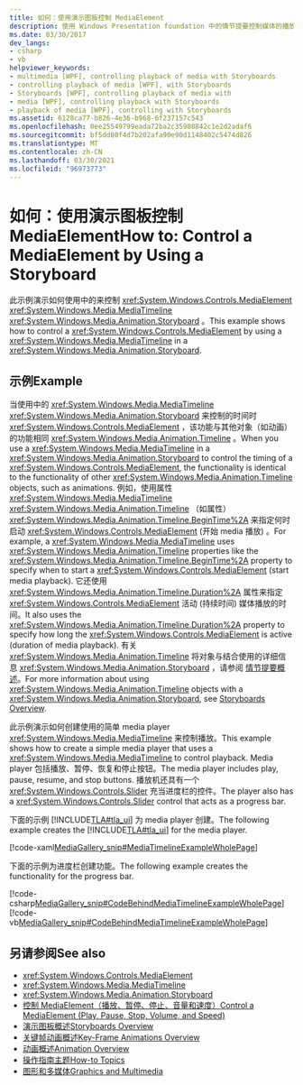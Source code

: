 ```yaml
---
title: 如何：使用演示图板控制 MediaElement
description: 使用 Windows Presentation foundation 中的情节提要控制媒体的播放 (WPF) 。 请考虑此示例来创建简单的媒体播放器。
ms.date: 03/30/2017
dev_langs:
- csharp
- vb
helpviewer_keywords:
- multimedia [WPF], controlling playback of media with Storyboards
- controlling playback of media [WPF], with Storyboards
- Storyboards [WPF], controlling playback of media with
- media [WPF], controlling playback with Storyboards
- playback of media [WPF], controlling with Storyboards
ms.assetid: 6128ca77-b826-4e36-b968-6f237157c543
ms.openlocfilehash: 0ee25549799eada72ba2c35908842c1e2d2adaf6
ms.sourcegitcommit: bf5dd80f4d7b202afa90e90d1148402c5474d826
ms.translationtype: MT
ms.contentlocale: zh-CN
ms.lasthandoff: 03/30/2021
ms.locfileid: "96973773"
---
```

# <a name="how-to-control-a-mediaelement-by-using-a-storyboard"></a><span data-ttu-id="cbad3-104">如何：使用演示图板控制 MediaElement</span><span class="sxs-lookup"><span data-stu-id="cbad3-104">How to: Control a MediaElement by Using a Storyboard</span></span>
<span data-ttu-id="cbad3-105">此示例演示如何使用中的来控制 <xref:System.Windows.Controls.MediaElement> <xref:System.Windows.Media.MediaTimeline> <xref:System.Windows.Media.Animation.Storyboard> 。</span><span class="sxs-lookup"><span data-stu-id="cbad3-105">This example shows how to control a <xref:System.Windows.Controls.MediaElement> by using a <xref:System.Windows.Media.MediaTimeline> in a <xref:System.Windows.Media.Animation.Storyboard>.</span></span>  
  
## <a name="example"></a><span data-ttu-id="cbad3-106">示例</span><span class="sxs-lookup"><span data-stu-id="cbad3-106">Example</span></span>  
 <span data-ttu-id="cbad3-107">当使用中的 <xref:System.Windows.Media.MediaTimeline> <xref:System.Windows.Media.Animation.Storyboard> 来控制的时间时 <xref:System.Windows.Controls.MediaElement> ，该功能与其他对象（如动画）的功能相同 <xref:System.Windows.Media.Animation.Timeline> 。</span><span class="sxs-lookup"><span data-stu-id="cbad3-107">When you use a <xref:System.Windows.Media.MediaTimeline> in a <xref:System.Windows.Media.Animation.Storyboard> to control the timing of a <xref:System.Windows.Controls.MediaElement>, the functionality is identical to the functionality of other <xref:System.Windows.Media.Animation.Timeline> objects, such as animations.</span></span> <span data-ttu-id="cbad3-108">例如，使用属性 <xref:System.Windows.Media.MediaTimeline> <xref:System.Windows.Media.Animation.Timeline> （如属性） <xref:System.Windows.Media.Animation.Timeline.BeginTime%2A> 来指定何时启动 <xref:System.Windows.Controls.MediaElement> (开始 media 播放) 。</span><span class="sxs-lookup"><span data-stu-id="cbad3-108">For example, a <xref:System.Windows.Media.MediaTimeline> uses <xref:System.Windows.Media.Animation.Timeline> properties like the <xref:System.Windows.Media.Animation.Timeline.BeginTime%2A> property to specify when to start a <xref:System.Windows.Controls.MediaElement> (start media playback).</span></span> <span data-ttu-id="cbad3-109">它还使用 <xref:System.Windows.Media.Animation.Timeline.Duration%2A> 属性来指定 <xref:System.Windows.Controls.MediaElement> 活动 (持续时间) 媒体播放的时间。</span><span class="sxs-lookup"><span data-stu-id="cbad3-109">It also uses the <xref:System.Windows.Media.Animation.Timeline.Duration%2A> property to specify how long the <xref:System.Windows.Controls.MediaElement> is active (duration of media playback).</span></span> <span data-ttu-id="cbad3-110">有关 <xref:System.Windows.Media.Animation.Timeline> 将对象与结合使用的详细信息 <xref:System.Windows.Media.Animation.Storyboard> ，请参阅 [情节提要概述](storyboards-overview.md)。</span><span class="sxs-lookup"><span data-stu-id="cbad3-110">For more information about using <xref:System.Windows.Media.Animation.Timeline> objects with a <xref:System.Windows.Media.Animation.Storyboard>, see [Storyboards Overview](storyboards-overview.md).</span></span>  
  
 <span data-ttu-id="cbad3-111">此示例演示如何创建使用的简单 media player <xref:System.Windows.Media.MediaTimeline> 来控制播放。</span><span class="sxs-lookup"><span data-stu-id="cbad3-111">This example shows how to create a simple media player that uses a <xref:System.Windows.Media.MediaTimeline> to control playback.</span></span> <span data-ttu-id="cbad3-112">Media player 包括播放、暂停、恢复和停止按钮。</span><span class="sxs-lookup"><span data-stu-id="cbad3-112">The media player includes play, pause, resume, and stop buttons.</span></span> <span data-ttu-id="cbad3-113">播放机还具有一个 <xref:System.Windows.Controls.Slider> 充当进度栏的控件。</span><span class="sxs-lookup"><span data-stu-id="cbad3-113">The player also has a <xref:System.Windows.Controls.Slider> control that acts as a progress bar.</span></span>  
  
 <span data-ttu-id="cbad3-114">下面的示例 [!INCLUDE[TLA#tla_ui](../../../includes/tlasharptla-ui-md.md)] 为 media player 创建。</span><span class="sxs-lookup"><span data-stu-id="cbad3-114">The following example creates the [!INCLUDE[TLA#tla_ui](../../../includes/tlasharptla-ui-md.md)] for the media player.</span></span>  
  
 [!code-xaml[MediaGallery_snip#MediaTimelineExampleWholePage](~/samples/snippets/visualbasic/VS_Snippets_Wpf/MediaGallery_snip/VB/MediaTimelineExample.xaml#mediatimelineexamplewholepage)]  
  
 <span data-ttu-id="cbad3-115">下面的示例为进度栏创建功能。</span><span class="sxs-lookup"><span data-stu-id="cbad3-115">The following example creates the functionality for the progress bar.</span></span>  
  
 [!code-csharp[MediaGallery_snip#CodeBehindMediaTimelineExampleWholePage](~/samples/snippets/csharp/VS_Snippets_Wpf/MediaGallery_snip/CSharp/MediaTimelineExample.xaml.cs#codebehindmediatimelineexamplewholepage)]
 [!code-vb[MediaGallery_snip#CodeBehindMediaTimelineExampleWholePage](~/samples/snippets/visualbasic/VS_Snippets_Wpf/MediaGallery_snip/VB/MediaTimelineExample.xaml.vb#codebehindmediatimelineexamplewholepage)]  
  
## <a name="see-also"></a><span data-ttu-id="cbad3-116">另请参阅</span><span class="sxs-lookup"><span data-stu-id="cbad3-116">See also</span></span>

- <xref:System.Windows.Controls.MediaElement>
- <xref:System.Windows.Media.MediaTimeline>
- <xref:System.Windows.Media.Animation.Storyboard>
- [<span data-ttu-id="cbad3-117">控制 MediaElement（播放、暂停、停止、音量和速度）</span><span class="sxs-lookup"><span data-stu-id="cbad3-117">Control a MediaElement (Play, Pause, Stop, Volume, and Speed)</span></span>](how-to-control-a-mediaelement-play-pause-stop-volume-and-speed.md)
- [<span data-ttu-id="cbad3-118">演示图板概述</span><span class="sxs-lookup"><span data-stu-id="cbad3-118">Storyboards Overview</span></span>](storyboards-overview.md)
- [<span data-ttu-id="cbad3-119">关键帧动画概述</span><span class="sxs-lookup"><span data-stu-id="cbad3-119">Key-Frame Animations Overview</span></span>](key-frame-animations-overview.md)
- [<span data-ttu-id="cbad3-120">动画概述</span><span class="sxs-lookup"><span data-stu-id="cbad3-120">Animation Overview</span></span>](animation-overview.md)
- [<span data-ttu-id="cbad3-121">操作指南主题</span><span class="sxs-lookup"><span data-stu-id="cbad3-121">How-to Topics</span></span>](audio-and-video-how-to-topics.md)
- [<span data-ttu-id="cbad3-122">图形和多媒体</span><span class="sxs-lookup"><span data-stu-id="cbad3-122">Graphics and Multimedia</span></span>](index.md)
